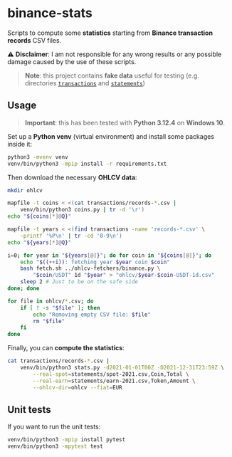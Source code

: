 # binance-stats

Scripts to compute some **statistics** starting from **Binance transaction records** CSV files.

:warning: **Disclaimer**: I am not responsible for any wrong results or any possible damage caused by the use of these scripts.

> **Note**: this project contains **fake data** useful for testing (e.g. directories [`transactions`](transactions) and [`statements`](statements))

## Usage

> **Important**: this has been tested with **Python 3.12.4** on **Windows 10**.

Set up a **Python venv** (virtual environment) and install some packages inside it:

```bash
python3 -mvenv venv
venv/bin/python3 -mpip install -r requirements.txt
```

Then download the necessary **OHLCV data**:

```bash
mkdir ohlcv

mapfile -t coins < <(cat transactions/records-*.csv |
    venv/bin/python3 coins.py | tr -d '\r')
echo "${coins[*]@Q}"

mapfile -t years < <(find transactions -name 'records-*.csv' \
    -printf '%P\n' | tr -cd '0-9\n')
echo "${years[*]@Q}"

i=0; for year in "${years[@]}"; do for coin in "${coins[@]}"; do
    echo "$((++i)): fetching year $year coin $coin"
    bash fetch.sh ../ohlcv-fetchers/binance.py \
        "$coin/USDT" 1d "$year" > "ohlcv/$year-$coin-USDT-1d.csv"
    sleep 2 # Just to be on the safe side
done; done

for file in ohlcv/*.csv; do
    if [ ! -s "$file" ]; then
        echo "Removing empty CSV file: $file"
        rm "$file"
    fi
done
```

Finally, you can **compute the statistics**:

```bash
cat transactions/records-*.csv |
    venv/bin/python3 stats.py -d2021-01-01T00Z -D2021-12-31T23:59Z \
        --real-spot=statements/spot-2021.csv,Coin,Total \
        --real-earn=statements/earn-2021.csv,Token,Amount \
        --ohlcv-dir=ohlcv --fiat=EUR
```

## Unit tests

If you want to run the unit tests:

```bash
venv/bin/python3 -mpip install pytest
venv/bin/python3 -mpytest test
```
